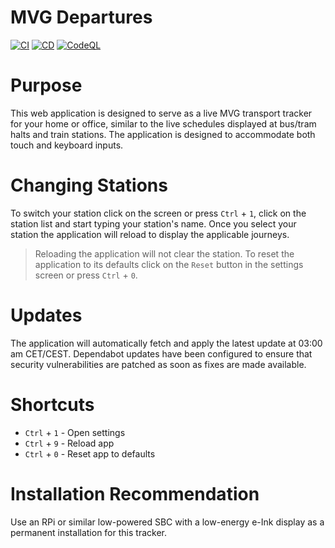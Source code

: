 # MVG Departures

[![CI](https://github.com/damianperera/mvg-departures/actions/workflows/ci.yml/badge.svg)](https://github.com/damianperera/mvg-departures/actions/workflows/ci.yml) [![CD](https://github.com/damianperera/mvg-departures/actions/workflows/cd.yml/badge.svg)](https://github.com/damianperera/mvg-departures/actions/workflows/cd.yml) [![CodeQL](https://github.com/damianperera/mvg-departures/actions/workflows/github-code-scanning/codeql/badge.svg)](https://github.com/damianperera/mvg-departures/actions/workflows/github-code-scanning/codeql)

# Purpose

This web application is designed to serve as a live MVG transport tracker for your home or office, similar to the live schedules displayed at bus/tram halts and train stations. The application is designed to accommodate both touch and keyboard inputs.

# Changing Stations

To switch your station click on the screen or press `Ctrl` + `1`, click on the station list and start typing your station's name. Once you select your station the application will reload to display the applicable journeys.

> Reloading the application will not clear the station. To reset the application to its defaults click on the `Reset` button in the settings screen or press `Ctrl` + `0`.

# Updates

The application will automatically fetch and apply the latest update at 03:00 am CET/CEST. Dependabot updates have been configured to ensure that security vulnerabilities are patched as soon as fixes are made available.

# Shortcuts

- `Ctrl` + `1` - Open settings
- `Ctrl` + `9` - Reload app
- `Ctrl` + `0` - Reset app to defaults

# Installation Recommendation

Use an RPi or similar low-powered SBC with a low-energy e-Ink display as a permanent installation for this tracker.
  
